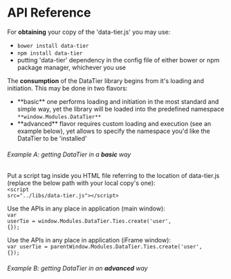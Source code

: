 API Reference
=============

For **obtaining** your copy of the 'data-tier.js' you may use:
<ul>
	<li><code>bower install data-tier</code></li>
	<li><code>npm install data-tier</code></li>
	<li>putting 'data-tier' dependency in the config file of either bower or npm package manager, whichever you use</li>
</ul>

The **consumption** of the DataTier library begins from it's loading and initiation. This may be done in two flavors:
<ul>
	<li>**basic** one performs loading and initiation in the most standard and simple way, yet the library will be loaded into the predefined namespace <code>**window.Modules.DataTier**</code></li>
	<li>**advanced** flavor requires custom loading and execution (see an example below), yet allows to specify the namespace you'd like the DataTier to be 'installed'</li>
</ul>

###### Example A: getting DataTier in a **basic** way

Put a script tag inside you HTML file referring to the location of data-tier.js (replace the below path with your local copy's one):<br>
<code>&lt;script src="../libs/data-tier.js"&gt;&lt;/script&gt;</code><br>

Use the APIs in any place in application (main window):<br>
<code>var userTie = window.Modules.DataTier.Ties.create('user', {});</code><br>

Use the APIs in any place in application (iFrame window):<br>
<code>var userTie = parentWindow.Modules.DataTier.Ties.create('user', {});</code><br>

###### Example B: getting DataTier in an **advanced** way

